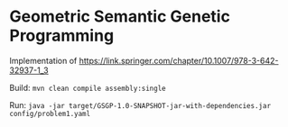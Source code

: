 # Geometric Semantic Genetic Programming

Implementation of https://link.springer.com/chapter/10.1007/978-3-642-32937-1_3

Build: 
`mvn clean compile assembly:single`

Run: 
`java -jar target/GSGP-1.0-SNAPSHOT-jar-with-dependencies.jar config/problem1.yaml`

